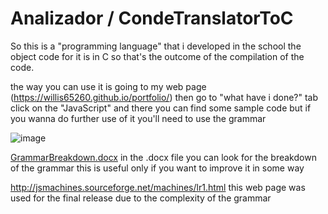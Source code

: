 # Analizador / CondeTranslatorToC

So this is a "programming language" that i developed in the school the object code for it is in C so that's the outcome of the compilation of the code.

the way you can use it is going to my web page (https://willis65260.github.io/portfolio/) then go to "what have i done?" tab click on the "JavaScript"
and there you can find some sample code but if you wanna do further use of it you'll need to use the grammar 

![image](https://user-images.githubusercontent.com/48706135/168506600-3cf0a9ba-78bd-4c3d-a48e-5015bee25fa7.png)


[GrammarBreakdown.docx](https://github.com/willis65260/Analizador/files/8696585/GrammarBreakdown.docx)
in the .docx file you can look for the breakdown of the grammar this is useful only if you want to improve it in some way

http://jsmachines.sourceforge.net/machines/lr1.html
this web page was used for the final release due to the complexity of the grammar

